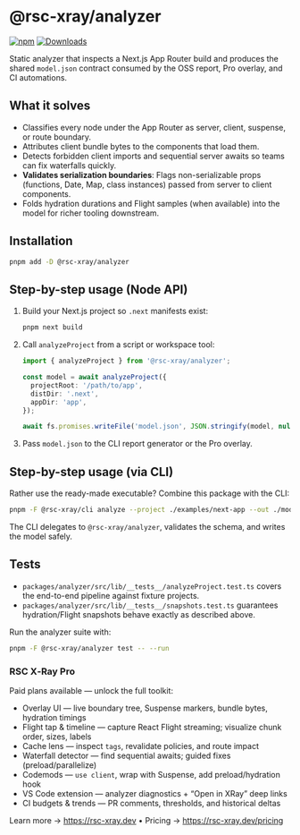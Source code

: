 # @rsc-xray/analyzer

[![npm](https://img.shields.io/npm/v/@rsc-xray/analyzer.svg)](https://www.npmjs.com/package/@rsc-xray/analyzer)
[![Downloads](https://img.shields.io/npm/dm/@rsc-xray/analyzer.svg)](https://www.npmjs.com/package/@rsc-xray/analyzer)

Static analyzer that inspects a Next.js App Router build and produces the shared `model.json` contract consumed by the OSS report, Pro overlay, and CI automations.

## What it solves

- Classifies every node under the App Router as server, client, suspense, or route boundary.
- Attributes client bundle bytes to the components that load them.
- Detects forbidden client imports and sequential server awaits so teams can fix waterfalls quickly.
- **Validates serialization boundaries**: Flags non-serializable props (functions, Date, Map, class instances) passed from server to client components.
- Folds hydration durations and Flight samples (when available) into the model for richer tooling downstream.

## Installation

```bash
pnpm add -D @rsc-xray/analyzer
```

## Step-by-step usage (Node API)

1. Build your Next.js project so `.next` manifests exist:
   ```bash
   pnpm next build
   ```
2. Call `analyzeProject` from a script or workspace tool:

   ```ts
   import { analyzeProject } from '@rsc-xray/analyzer';

   const model = await analyzeProject({
     projectRoot: '/path/to/app',
     distDir: '.next',
     appDir: 'app',
   });

   await fs.promises.writeFile('model.json', JSON.stringify(model, null, 2));
   ```

3. Pass `model.json` to the CLI report generator or the Pro overlay.

## Step-by-step usage (via CLI)

Rather use the ready-made executable? Combine this package with the CLI:

```bash
pnpm -F @rsc-xray/cli analyze --project ./examples/next-app --out ./model.json
```

The CLI delegates to `@rsc-xray/analyzer`, validates the schema, and writes the model safely.

## Tests

- `packages/analyzer/src/lib/__tests__/analyzeProject.test.ts` covers the end-to-end pipeline against fixture projects.
- `packages/analyzer/src/lib/__tests__/snapshots.test.ts` guarantees hydration/Flight snapshots behave exactly as described above.

Run the analyzer suite with:

```bash
pnpm -F @rsc-xray/analyzer test -- --run
```

### RSC X‑Ray Pro

Paid plans available — unlock the full toolkit:

- Overlay UI — live boundary tree, Suspense markers, bundle bytes, hydration timings
- Flight tap & timeline — capture React Flight streaming; visualize chunk order, sizes, labels
- Cache lens — inspect `tags`, revalidate policies, and route impact
- Waterfall detector — find sequential awaits; guided fixes (preload/parallelize)
- Codemods — `use client`, wrap with Suspense, add preload/hydration hook
- VS Code extension — analyzer diagnostics + “Open in XRay” deep links
- CI budgets & trends — PR comments, thresholds, and historical deltas

Learn more → https://rsc-xray.dev • Pricing → https://rsc-xray.dev/pricing
